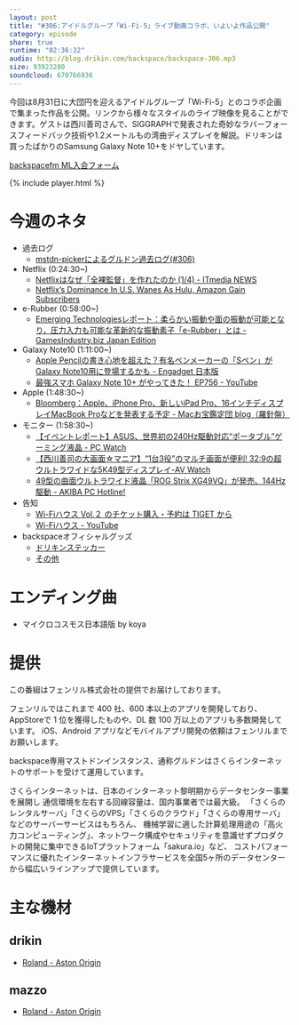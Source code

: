 ```yaml
---
layout: post
title: "#306:アイドルグループ「Wi-Fi-5」ライブ動画コラボ、いよいよ作品公開"
category: episode
share: true
runtime: "02:36:32"
audio: http://blog.drikin.com/backspace/backspace-306.mp3
size: 93923280
soundcloud: 670766936
---
```


今回は8月31日に大団円を迎えるアイドルグループ「Wi-Fi-5」とのコラボ企画で集まった作品を公開。リンクから様々なスタイルのライブ映像を見ることができます。ゲストは西川善司さんで、SIGGRAPHで発表された奇妙なラバーフォースフィードバック技術や1.2メートルもの湾曲ディスプレイを解説。ドリキンは買ったばかりのSamsung Galaxy Note 10+をドヤしています。

[backspacefm ML入会フォーム](http://backspace.us11.list-manage.com/subscribe?u=09c933bd3997c1d16dbed156a&id=84b6529b91)

{% include player.html %}


# 今週のネタ
* 過去ログ
  * [mstdn-pickerによるグルドン過去ログ(#306)](https://rbtnn.github.io/mstdn-picker/?instance=mstdn.guru&since_id=102669971129576985&max_id=102670651044188217)
* Netflix (0:24:30~)
  * [Netflixはなぜ「全裸監督」を作れたのか (1/4) - ITmedia NEWS](https://www.itmedia.co.jp/news/articles/1908/23/news063.html)
  * [Netflix’s Dominance In U.S. Wanes As Hulu, Amazon Gain Subscribers](https://www.forbes.com/sites/danafeldman/2019/08/21/netflix-is-expected-to-lose-us-share-as-rivals-gain/#34add29566d6)
* e-Rubber (0:58:00~)
  * [Emerging Technologiesレポート：柔らかい振動や面の振動が可能となり，圧力入力も可能な革新的な振動素子「e-Rubber」とは - GamesIndustry.biz Japan Edition](http://jp.gamesindustry.biz/article/1908/19082301/)
* Galaxy Note10 (1:11:00~)
  * [Apple Pencilの書き心地を超えた？有名ペンメーカーの「Sペン」がGalaxy Note10用に登場するかも - Engadget 日本版](https://japanese.engadget.com/2019/08/18/apple-pencil-s-galaxy-note10/)
  * [最強スマホ Galaxy Note 10+ がやってきた！ EP756 - YouTube](https://www.youtube.com/watch?v=2r8yFbLHkm4)
* Apple (1:48:30~)
  * [Bloomberg：Apple、iPhone Pro、新しいiPad Pro、16インチディスプレイMacBook Proなどを発表する予定 - Macお宝鑑定団 blog（羅針盤）](http://www.macotakara.jp/blog/news/entry-38183.html)
* モニター (1:58:30~)
  * [【イベントレポート】ASUS、世界初の240Hz駆動対応“ポータブル”ゲーミング液晶 - PC Watch](https://pc.watch.impress.co.jp/docs/news/event/1186760.html)
  * [【西川善司の大画面☆マニア】“1台3役”のマルチ画面が便利! 32:9の超ウルトラワイドな5K49型ディスプレイ-AV Watch](https://av.watch.impress.co.jp/docs/series/dg/1202746.html)
  * [49型の曲面ウルトラワイド液晶「ROG Strix XG49VQ」が発売、144Hz駆動 - AKIBA PC Hotline!](https://akiba-pc.watch.impress.co.jp/docs/news/news/1187699.html)
* 告知
  * [Wi-Fiハウス Vol.２ のチケット購入・予約は TIGET から](https://tiget.net/events/61557)
  * [Wi-Fiハウス - YouTube](https://www.youtube.com/playlist?list=PLV7qzljcOV-hc9T_e6TIjBUKuC7lfQ670)
* backspaceオフィシャルグッズ
  * [ドリキンステッカー](https://backspace.thebase.in/)
  * [その他](https://www.zazzle.co.jp/s/backspace+%E3%82%AE%E3%83%95%E3%83%88)

# エンディング曲
* マイクロコスモス日本語版 by koya

# 提供

この番組はフェンリル株式会社の提供でお届けしております。

フェンリルではこれまで 400 社、600 本以上のアプリを開発しており、AppStoreで 1 位を獲得したものや、DL 数 100 万以上のアプリも多数開発しています。
iOS、Android アプリなどモバイルアプリ開発の依頼はフェンリルまでお願いします。

backspace専用マストドンインスタンス、通称グルドンはさくらインターネットのサポートを受けて運用しています。

さくらインターネットは、日本のインターネット黎明期からデータセンター事業を展開し
通信環境を左右する回線容量は、国内事業者では最大級。
「さくらのレンタルサーバ」「さくらのVPS」「さくらのクラウド」「さくらの専用サーバ」などのサーバーサービスはもちろん、
機械学習に適した計算処理用途の「高火力コンピューティング」、ネットワーク構成やセキュリティを意識せずプロダクトの開発に集中できるIoTプラットフォーム「sakura.io」など、
コストパフォーマンスに優れたインターネットインフラサービスを全国5ヶ所のデータセンターから幅広いラインアップで提供しています。

# 主な機材

## drikin
* [Roland - Aston Origin](http://amzn.asia/1OwAZ0w)

## mazzo
* [Roland - Aston Origin](http://amzn.asia/1OwAZ0w)
